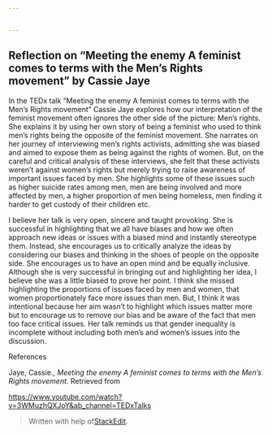 ```yaml
---


---
```


<h2 id="reflection-on-meeting-the-enemy-a-feminist-comes-to-terms-with-the-mens-rights-movement-by-cassie-jaye">Reflection on “Meeting the enemy A feminist comes to terms with the Men’s Rights movement” by Cassie Jaye</h2>
<p>In the TEDx talk “Meeting the enemy A feminist comes to terms with the Men’s Rights movement” Cassie Jaye explores how our interpretation of the feminist movement often ignores the other side of the picture: Men’s rights. She explains it by using her own story of being a feminist who used to think men’s rights being the opposite of the feminist movement. She narrates on her journey of interviewing men’s rights activists, admitting she was biased and aimed to expose them as being against the rights of women. But, on the careful and critical analysis of these interviews, she felt that these activists weren’t against women’s rights but merely trying to raise awareness of important issues faced by men. She highlights some of these issues such as higher suicide rates among men, men are being involved and more affected by men, a higher proportion of men being homeless, men finding it harder to get custody of their children etc.</p>
<p>I believe her talk is very open, sincere and taught provoking. She is successful in highlighting that we all have biases and how we often approach new ideas or issues with a biased mind and instantly stereotype them. Instead, she encourages us to critically analyze the ideas by considering our biases and thinking in the shoes of people on the opposite side. She encourages us to have an open mind and be equally inclusive. Although she is very successful in bringing out and highlighting her idea, I believe she was a little biased to prove her point. I think she missed highlighting the proportions of issues faced by men and women, that women proportionately face more issues than men. But, I think it was intentional because her aim wasn’t to highlight which issues matter more but to encourage us to remove our bias and be aware of the fact that men too face critical issues. Her talk reminds us that gender inequality is incomplete without including both men’s and women’s issues into the discussion.</p>
<p>References</p>
<p>Jaye, Cassie.,  <em>Meeting the enemy A feminist comes to terms with the Men’s Rights movement.</em> Retrieved from</p>
<p><a href="https://www.youtube.com/watch?v=3WMuzhQXJoY&amp;ab_channel=TEDxTalks">https://www.youtube.com/watch?v=3WMuzhQXJoY&amp;ab_channel=TEDxTalks</a></p>
<blockquote>
<p>Written with help of<a href="https://stackedit.io/">StackEdit</a>.</p>
</blockquote>

